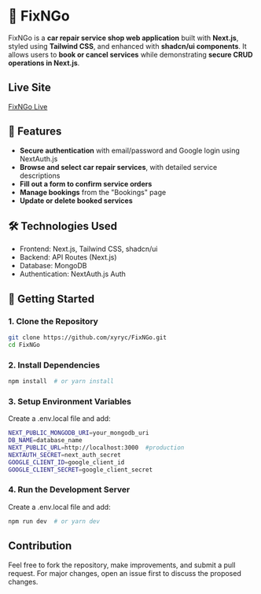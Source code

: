 # 🚀 FixNGo

FixNGo is a **car repair service shop web application** built with **Next.js**, styled using **Tailwind CSS**, and enhanced with **shadcn/ui components**. It allows users to **book or cancel services** while demonstrating **secure CRUD operations in Next.js**.

## Live Site

[FixNGo Live](https://fixngo.vercel.app/)

## 📌 Features

- **Secure authentication** with email/password and Google login using NextAuth.js
- **Browse and select car repair services**, with detailed service descriptions
- **Fill out a form to confirm service orders**
- **Manage bookings** from the "Bookings" page
- **Update or delete booked services**

## 🛠️ Technologies Used

- Frontend: Next.js, Tailwind CSS, shadcn/ui
- Backend: API Routes (Next.js)
- Database: MongoDB
- Authentication: NextAuth.js Auth

## 🚀 Getting Started

### 1. Clone the Repository

```sh
git clone https://github.com/xyryc/FixNGo.git
cd FixNGo
```

### 2. Install Dependencies

```sh
npm install  # or yarn install
```

### 3. Setup Environment Variables

Create a .env.local file and add:

```sh
NEXT_PUBLIC_MONGODB_URI=your_mongodb_uri
DB_NAME=database_name
NEXT_PUBLIC_URL=http://localhost:3000  #production
NEXTAUTH_SECRET=next_auth_secret
GOOGLE_CLIENT_ID=google_client_id
GOOGLE_CLIENT_SECRET=google_client_secret
```

### 4. Run the Development Server

Create a .env.local file and add:

```sh
npm run dev  # or yarn dev
```

## Contribution

Feel free to fork the repository, make improvements, and submit a pull request. For major changes, open an issue first to discuss the proposed changes.
